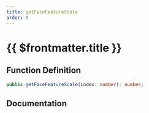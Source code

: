 ```yaml
---
title: getFaceFeatureScale
order: 0
---
```


# {{ $frontmatter.title }}

## Function Definition

```ts
public getFaceFeatureScale(index: number): number;
```

## Documentation

<!--@include: ./parts/getFaceFeatureScale.md-->
